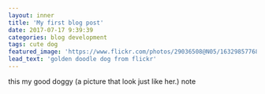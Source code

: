 ```yaml
---
layout: inner
title: 'My first blog post'
date: 2017-07-17 9:39:39
categories: blog development
tags: cute dog
featured_image: 'https://www.flickr.com/photos/29036508@N05/16329857768/sizes/l/'
lead_text: 'golden doodle dog from flickr'
---
```


this my good doggy (a picture that look just like her.) note
